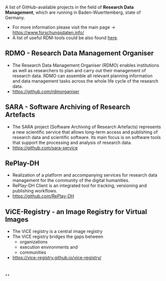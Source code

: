 A list of GitHub-available projects in the field of **Research Data Management**, which are running in Baden-Wuerttemberg, state of Germany.  

* For more information please visit the main page -> https://www.forschungsdaten.info/
* A list of useful RDM-tools could be also found [here](https://www.forschungsdaten.info/praxis-kompakt/links-zu-tools/). 

## RDMO - Research Data Management Organiser

* The Research Data Management Organiser (RDMO) enables institutions as well as researchers to plan and carry out their management of research data. RDMO can assemble all relevant planning information and data management tasks across the whole life cycle of the research data.
* https://github.com/rdmorganiser

## SARA - Software Archiving of Research Artefacts

* The SARA project (Software Archiving of Research Artefacts) represents a new scientific service that allows long-term access and publishing of research data and scientific software. Its main focus is on software tools that support the processing and analysis of research data.
* https://github.com/sara-service

## RePlay-DH

* Realization of a platform and accompanying services for research data management for the community of the digital humanities.
* RePlay-DH Client is an integrated tool for tracking, versioning and publishing workflows.
* https://github.com/RePlay-DH

## ViCE-Registry - an Image Registry for Virtual Images

* The ViCE registry is a central image registry
* The ViCE registry bridges the gaps between
  - organizations
  - execution environments and
  - communities
* https://vice-registry.github.io/vice-registry/

## ..



